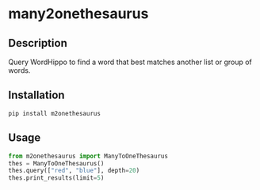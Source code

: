 # many2onethesaurus
## Description
Query WordHippo to find a word that best matches another list or group of words.
## Installation
```
pip install m2onethesaurus
```
## Usage
```py
from m2onethesaurus import ManyToOneThesaurus
thes = ManyToOneThesaurus()
thes.query(["red", "blue"], depth=20)
thes.print_results(limit=5)
```
